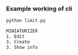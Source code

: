 ### Example working of cli
```sh
python limit.py
```

```sh
MINIATURIZER
1. Edit
3. Create
3. Show info
```
